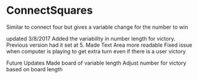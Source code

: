 # ConnectSquares 
Similar to connect four but gives a variable change for the number to win

updated 3/8/2017
Added the variability in number length for victory. Previous version had it set at 5. 
Made Text Area more readable
Fixed issue when computer is playing to get extra turn even if there is a user victory

Future Updates
Made board of variable length
Adjust number for victory based on board length
